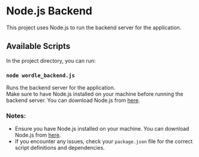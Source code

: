 # Node.js Backend

This project uses Node.js to run the backend server for the application.

## Available Scripts

In the project directory, you can run:

### `node wordle_backend.js`

Runs the backend server for the application.\
Make sure to have Node.js installed on your machine before running the backend server. You can download Node.js from [here](https://nodejs.org/).

### Notes:

- Ensure you have Node.js installed on your machine. You can download Node.js from [here](https://nodejs.org/).
- If you encounter any issues, check your `package.json` file for the correct script definitions and dependencies.


